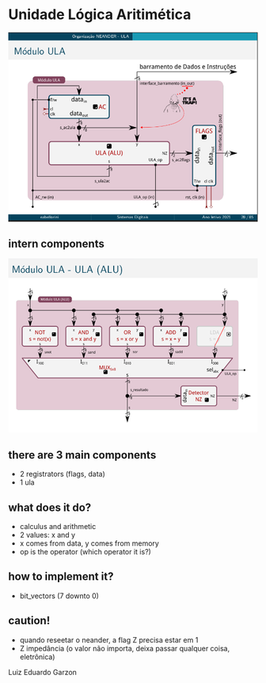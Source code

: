 # Unidade Lógica Aritimética
<img src="../../assets/ula_organization.png" />

## intern components
<img src="../../assets/ula_module.png" />

## there are 3 main components
- 2 registrators (flags, data)
- 1 ula
  
## what does it do?
- calculus and arithmetic
- 2 values: x and y
- x comes from data, y comes from memory
- op is the operator (which operator it is?)

## how to implement it?
- bit_vectors (7 downto 0)

## caution!
- quando reseetar o neander, a flag Z precisa estar em 1
- Z impedância (o valor não importa, deixa passar qualquer coisa, eletrônica)


Luiz Eduardo Garzon